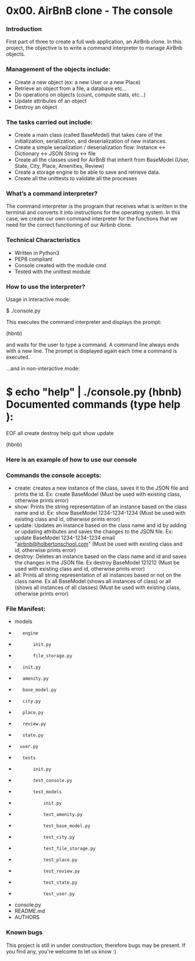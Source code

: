 # 0x00. AirBnB clone - The console

### Introduction
First part of three to create a full web application, an AirBnb clone. In this project, the objective is to write a command interpreter to manage AirBnb objects.

### Management of the objects include:

*    Create a new object (ex: a new User or a new Place)
*    Retrieve an object from a file, a database etc…
*    Do operations on objects (count, compute stats, etc…)
*    Update attributes of an object
*    Destroy an object

### The tasks carried out include:

*    Create a main class (called BaseModel) that takes care of the initialization, serialization, and deserialization of new instances.
*    Create a simple serialization / deserialization flow: Instance <-> Dictionary <-> JSON String <-> file
*    Create all the classes used for AirBnB that inherit from BaseModel (User, State, City, Place, Amenities, Review)
*    Create a storage engine to be able to save and retrieve data.
*    Create all the unittests to validate all the processes

### What’s a command interpreter?
The command interpreter is the program that receives what is written in the terminal and converts it into instructions for the operating system. In this case, we create our own command interpreter for the functions that we need for the correct functioning of our Airbnb clone.

### Technical Characteristics

*    Written in Python3
*    PEP8 compliant
*    Console created with the module cmd
*    Tested with the unittest module

### How to use the interpreter?
Usage in interactive mode:

$ ./console.py

This executes the command interpreter and displays the prompt:

(hbnb)

and waits for the user to type a command. A command line always ends with a new line. The prompt is displayed again each time a command is executed.

...and in non-interactive mode:

$ echo "help" | ./console.py
(hbnb)
Documented commands (type help <topic>):
========================================
EOF  all  create  destroy  help  quit  show  update

(hbnb)

### Here is an example of how to use our console



### Commands the console accepts:
* create: creates a new instance of the class, saves it to the JSON file and prints the id. Ex: create BaseModel (Must be used with existing class, otherwise prints error)
* show: Prints the string representation of an instance based on the class name and id. Ex: show BaseModel 1234-1234-1234 (Must be used with existing class and id, otherwise prints error)
* update: Updates an instance based on the class name and id by adding or updating attributes and saves the changes to the JSON file. Ex: update BaseModel 1234-1234-1234 email "airbnb@holbertonschool.com" (Must be used with existing class and id, otherwise prints error)
* destroy: Deletes an instance based on the class name and id and saves the changes in the JSON file. Ex destroy BaseModel 121212 (Must be used with existing class and id, otherwise prints error)
* all: Prints all string representation of all instances based or not on the class name. Ex all BaseModel (shows all instances of class) or all (shows all instances of all classes) (Must be used with existing class, otherwise prints error)

### File Manifest:

*    models
*        engine
*            init.py
*            file_storage.py
*        init.py
*        amenity.py
*        base_model.py
*        city.py
*        place.py
*        review.py
*        state.py
*       user.py
*        tests
*            init.py
*            test_console.py
*            test_models
*                init.py
*                test_amenity.py
*                test_base_model.py
*                test_city.py
*                test_file_storage.py
*                test_place.py
*                test_review.py
*                test_state.py
*                test_user.py
*    console.py
*    README.md
*    AUTHORS

### Known bugs
This project is still in under construction, therefore bugs may be present. If you find any, you're welcome to let us know :)
